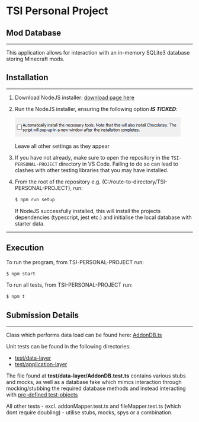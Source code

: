 <!-- RUN IN THE TERMINAL, NOT VS CODE INTEGRATED TERMINAL - 
Make sure check tuckbox in node installtaion 

IMPLEMENT LOG LEVEL AS STRATEGY DESIGN PATTERN

Make sure vs code open in root of repo  -->


# TSI Personal Project
## Mod Database
---

This application allows for interaction with an in-memory SQLite3 database storing Minecraft mods.
## Installation
---

1. Download NodeJS installer: [download page here](https://nodejs.org/en/download)
2. Run the  NodeJS installer, ensuring the following option ***IS TICKED***: 

    ![](example-files/screenshot.png)

    Leave all other settings as they appear
3. If you have not already, make sure to open the repository in the `TSI-PERSONAL-PROJECT` directory in VS Code. Failing to do so can lead to clashes with other testing libraries that you may have installed.
4. From the root of the repository e.g. (C:/route-to-directory/TSI-PERSONAL-PROJECT), run:

    ```bash
    $ npm run setup
    ```
      If NodeJS successfully installed, this will install the projects dependencies (typescript, jest etc.) and initialise the local database with starter data.
---

## Execution
To run the program, from TSI-PERSONAL-PROJECT run:

  ```bash
  $ npm start
  ```
To run all tests, from TSI-PERSONAL-PROJECT run:
  ```bash
  $ npm t
  ```

## Submission Details
---
Class which performs data load can be found here: [AddonDB.ts](https://github.com/CahalCaughey00/tsi-personal-project/blob/main/src/data-layer/AddonDB.ts)

Unit tests can be found in the following directories:
- [test/data-layer](https://github.com/CahalCaughey00/tsi-personal-project/tree/main/test/data-layer) 
- [test/application-layer](https://github.com/CahalCaughey00/tsi-personal-project/tree/main/test/application-layer)


The file found at **test/data-layer/AddonDB.test.ts** contains various stubs and mocks, as well as a database fake which mimcs interaction through mocking/stubbing the required database methods and instead interacting with [pre-defined test-objects](https://github.com/CahalCaughey00/tsi-personal-project/blob/main/test/fixtures.ts)

All other tests - excl. addonMapper.test.ts and fileMapper.test.ts (which dont require doubling) - utilise stubs, mocks, spys or a combination.